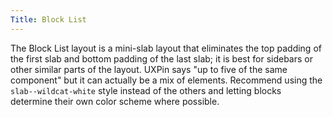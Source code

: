 ```yaml
---
Title: Block List
---
```


The Block List layout is a mini-slab layout that eliminates the top padding of the first slab and bottom padding of the last slab; it is best for sidebars or other similar parts of the layout. UXPin says "up to five of the same component" but it can actually be a mix of elements. Recommend using the `slab--wildcat-white` style instead of the others and letting blocks determine their own color scheme where possible. 